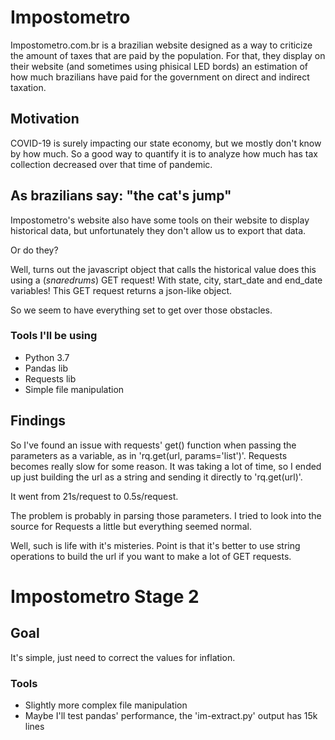 # Impostometro

Impostometro.com.br is a brazilian website designed as a way to criticize the
amount of taxes that are paid by the population. For that, they display on their
website (and sometimes using phisical LED bords) an estimation of how much
brazilians have paid for the government on direct and indirect taxation.

## Motivation

COVID-19 is surely impacting our state economy, but we mostly don't know by how
much. So a good way to quantify it is to analyze how much has tax collection
decreased over that time of pandemic.

## As brazilians say: "the cat's jump"

Impostometro's website also have some tools on their website to display historical
data, but unfortunately they don't allow us to export that data.

Or do they?

Well, turns out the javascript object that calls the historical value does this
using a (*snaredrums*) GET request! With state, city, start_date and end_date
variables! This GET request returns a json-like object.

So we seem to have everything set to get over those obstacles.

### Tools I'll be using

* Python 3.7
* Pandas lib
* Requests lib
* Simple file manipulation

## Findings

So I've found an issue with requests' get() function when passing the parameters
as a variable, as in 'rq.get(url, params='list')'. Requests becomes really slow
for some reason. It was taking a lot of time, so I ended up just building the
url as a string and sending it directly to 'rq.get(url)'.

It went from 21s/request to 0.5s/request.

The problem is probably in parsing those parameters. I tried to look into the
source for Requests a little but everything seemed normal.

Well, such is life with it's misteries. Point is that it's better to use string
operations to build the url if you want to make a lot of GET requests.

# Impostometro Stage 2

## Goal

It's simple, just need to correct the values for inflation.

### Tools

* Slightly more complex file manipulation
* Maybe I'll test pandas' performance, the 'im-extract.py' output has 15k lines
